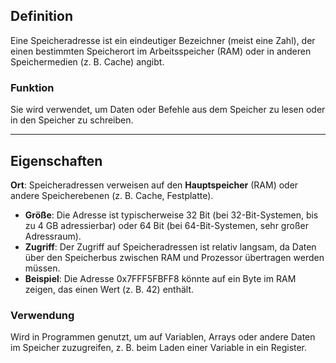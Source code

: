 ## Definition
Eine Speicheradresse ist ein eindeutiger Bezeichner (meist eine Zahl), der einen bestimmten Speicherort im Arbeitsspeicher (RAM) oder in anderen Speichermedien (z. B. Cache) angibt.

### Funktion
Sie wird verwendet, um Daten oder Befehle aus dem Speicher zu lesen oder in den Speicher zu schreiben.

---
## Eigenschaften
**Ort**: Speicheradressen verweisen auf den **Hauptspeicher** (RAM) oder andere Speicherebenen (z. B. Cache, Festplatte).
- **Größe**: Die Adresse ist typischerweise 32 Bit (bei 32-Bit-Systemen, bis zu 4 GB adressierbar) oder 64 Bit (bei 64-Bit-Systemen, sehr großer Adressraum).
- **Zugriff**: Der Zugriff auf Speicheradressen ist relativ langsam, da Daten über den Speicherbus zwischen RAM und Prozessor übertragen werden müssen.
- **Beispiel**: Die Adresse 0x7FFF5FBFF8 könnte auf ein Byte im RAM zeigen, das einen Wert (z. B. 42) enthält.

### Verwendung
Wird in Programmen genutzt, um auf Variablen, Arrays oder andere Daten im Speicher zuzugreifen, z. B. beim Laden einer Variable in ein Register.